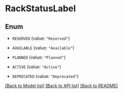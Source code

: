 # RackStatusLabel

## Enum


* `RESERVED` (value: `"Reserved"`)

* `AVAILABLE` (value: `"Available"`)

* `PLANNED` (value: `"Planned"`)

* `ACTIVE` (value: `"Active"`)

* `DEPRECATED` (value: `"Deprecated"`)


[[Back to Model list]](../README.md#documentation-for-models) [[Back to API list]](../README.md#documentation-for-api-endpoints) [[Back to README]](../README.md)



